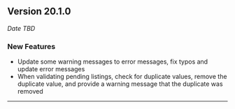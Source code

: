 
## Version 20.1.0
_Date TBD_

### New Features
* Update some warning messages to error messages, fix typos and update error messages
* When validating pending listings, check for duplicate values, remove the duplicate value, and provide a warning message that the duplicate was removed

---
